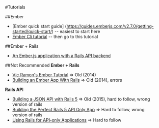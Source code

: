 #Tutorials

##Ember
* [Ember quick start guide] (https://guides.emberjs.com/v2.7.0/getting-started/quick-start/)
    -- easiest to start here
* [Ember Cli tutorial](https://guides.emberjs.com/v2.7.0/tutorial/ember-cli/)
    -- then go to this tutorial

##Ember + Rails
* [An Ember.js application with a Rails API backend](http://9elements.com/io/index.php/an-ember-js-application-with-a-rails-api-backend/)


##Not Recommended
**Ember + Rails**
* [Vic Ramon's Ember Tutorial](http://ember.vicramon.com/) => Old (2014)
* [Building an Ember App With Rails](https://dockyard.com/blog/2014/05/07/building-an-ember-app-with-rails-part-1) => Old (2014), errors

**Rails API**
* [Building a JSON API with Rails 5](https://blog.codeship.com/building-a-json-api-with-rails-5/) => Old (2015), hard to follow, wrong version of rails
* [Building the Perfect Rails 5 API Only App](http://sourcey.com/building-the-prefect-rails-5-api-only-app/) => Hard to follow, wrong version of rails
* [Using Rails for API-only Applications](http://edgeguides.rubyonrails.org/api_app.html) => Hard to follow

